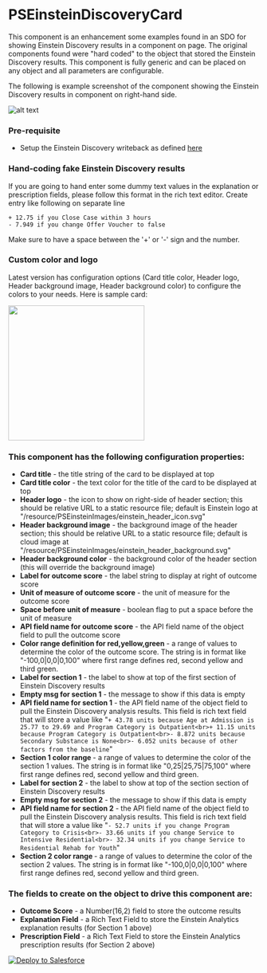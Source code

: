 # PSEinsteinDiscoveryCard

This component is an enhancement some examples found in an SDO for showing Einstein Discovery results in a component on page. The original components found were "hard coded" to the object that stored the Einstein Discovery results. This component is fully generic and can be placed on any object and all parameters are configurable.

The following is example screenshot of the component showing the Einstein Discovery results in component on right-hand side.

![alt text](https://raw.githubusercontent.com/thedges/PSEinsteinDiscoveryCard/master/PSEinsteinDiscoveryCard.jpg "Sample Image")

### Pre-requisite

* Setup the Einstein Discovery writeback as defined [here](https://help.salesforce.com/articleView?id=bi_edd_wb_intro.htm&type=0)

### Hand-coding fake Einstein Discovery results

If you are going to hand enter some dummy text values in the explanation or prescription fields, please follow this format in the rich text editor. Create entry like following on separate line 

```
+ 12.75 if you Close Case within 3 hours
- 7.949 if you change Offer Voucher to false
```

Make sure to have a space between the '+' or '-' sign and the number.

### Custom color and logo

Latest version has configuration options (Card title color, Header logo, Header background image, Header background color) to configure the colors to your needs. Here is sample card:

<img src="https://raw.githubusercontent.com/thedges/PSEinsteinDiscoveryCard/master/CardCustom.gif" height="271" width="273">

### This component has the following configuration properties:

* <b>Card title</b> - the title string of the card to be displayed at top
* <b>Card title color</b> - the text color for the title of the card to be displayed at top
* <b>Header logo</b> - the icon to show on right-side of header section; this should be relative URL to a static resource file; default is Einstein logo at "/resource/PSEinsteinImages/einstein_header_icon.svg"
* <b>Header background image</b> - the background image of the header section; this should be relative URL to a static resource file; default is cloud image at "/resource/PSEinsteinImages/einstein_header_background.svg"
* <b>Header background color</b> - the background color of the header section (this will override the background image)
* <b>Label for outcome score</b> - the label string to display at right of outcome score
* <b>Unit of measure of outcome score</b> - the unit of measure for the outcome score
* <b>Space before unit of measure</b> - boolean flag to put a space before the unit of measure
* <b>API field name for outcome score</b> - the API field name of the object field to pull the outcome score
* <b>Color range definition for red,yellow,green</b> - a range of values to determine the color of the outcome score. The string is in format like "-100,0|0,0|0,100" where first range defines red, second yellow and third green.
* <b>Label for section 1</b> - the label to show at top of the first section of Einstein Discovery results
* <b>Empty msg for section 1</b> - the message to show if this data is empty
* <b>API field name for section 1</b> - the API field name of the object field to pull the Einstein Discovery analysis results. This field is rich text field that will store a value like "`+ 43.78 units because Age at Admission is 25.77 to 29.69 and Program Category is Outpatient<br>+ 11.15 units because Program Category is Outpatient<br>- 8.872 units because Secondary Substance is None<br>- 6.052 units because of other factors from the baseline`"
* <b>Section 1 color range </b> - a range of values to determine the color of the section 1 values. The string is in format like "0,25|25,75|75,100" where first range defines red, second yellow and third green.
* <b>Label for section 2</b> - the label to show at top of the section section of Einstein Discovery results
* <b>Empty msg for section 2</b> - the message to show if this data is empty
* <b>API field name for section 2</b> - the API field name of the object field to pull the Einstein Discovery analysis results. This field is rich text field that will store a value like "`- 52.7 units if you change Program Category to Crisis<br>- 33.66 units if you change Service to Intensive Residential<br>- 32.34 units if you change Service to Residential Rehab for Youth`"
* <b>Section 2 color range </b> - a range of values to determine the color of the section 2 values. The string is in format like "-100,0|0,0|0,100" where first range defines red, second yellow and third green.

### The fields to create on the object to drive this component are:

* <b>Outcome Score</b> - a Number(16,2) field to store the outcome results
* <b>Explanation Field</b> - a Rich Text Field to store the Einstein Analytics explanation results (for Section 1 above)
* <b>Prescription Field</b> - a Rich Text Field to store the Einstein Analytics prescription results (for Section 2 above)

<a href="https://githubsfdeploy.herokuapp.com">
  <img alt="Deploy to Salesforce"
       src="https://raw.githubusercontent.com/afawcett/githubsfdeploy/master/deploy.png">
</a>
